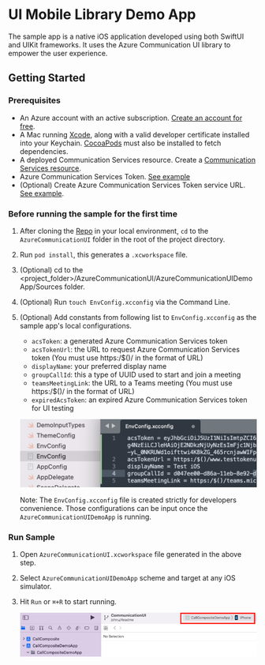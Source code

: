 # UI Mobile Library Demo App 

The sample app is a native iOS application developed using both SwiftUI and UIKit frameworks. It uses the Azure Communication UI library to empower the user experience.

## Getting Started

### Prerequisites

- An Azure account with an active subscription. [Create an account for free](https://azure.microsoft.com/free/?WT.mc_id=A261C142F).
- A Mac running [Xcode](https://go.microsoft.com/fwLink/p/?LinkID=266532), along with a valid developer certificate installed into your Keychain. [CocoaPods](https://cocoapods.org/) must also be installed to fetch dependencies.
- A deployed Communication Services resource. Create a [Communication Services resource](https://docs.microsoft.com/azure/communication-services/quickstarts/create-communication-resource).
- Azure Communication Services Token. [See example](https://docs.microsoft.com/en-us/azure/communication-services/quickstarts/identity/quick-create-identity)
- (Optional) Create Azure Communication Services Token service URL. [See example](https://docs.microsoft.com/azure/communication-services/tutorials/trusted-service-tutorial).

### Before running the sample for the first time

1. After cloning the [Repo](https://github.com/Azure/azure-communication-ui-library-ios) in your local environment, `cd` to the `AzureCommunicationUI` folder in the root of the project directory.
2. Run `pod install`, this generates a `.xcworkspace` file.
3. (Optional) cd to the <project_folder>/AzureCommunicationUI/AzureCommunicationUIDemoApp/Sources folder.
4. (Optional) Run `touch EnvConfig.xcconfig` via the Command Line. 
5. (Optional) Add constants from following list to `EnvConfig.xcconfig` as the sample app's local configurations. 
   - `acsToken`: a generated Azure Communication Services token
   - `acsTokenUrl`: the URL to request Azure Communication Services token (You must use https:/$()/ in the format of URL)
   - `displayName`: your preferred display name
   - `groupCallId`: this a type of UUID used to start and join a meeting
   - `teamsMeetingLink`: the URL to a Teams meeting (You must use https:/$()/ in the format of URL)
   - `expiredAcsToken`: an expired Azure Communication Services token for UI testing

    ![EnvConfig](/docs/images/EnvConfig.png)

    Note: The `EnvConfig.xcconfig` file is created strictly for developers convenience. Those configurations can be input once the `AzureCommunicationUIDemoApp` is running.

### Run Sample

1. Open `AzureCommunicationUI.xcworkspace` file generated in the above step.
2. Select `AzureCommunicationUIDemoApp` scheme and target at any iOS simulator.
3. Hit `Run` or `⌘+R` to start running.

    ![SelectSimulator](/docs/images/SelectSimulator.png)
